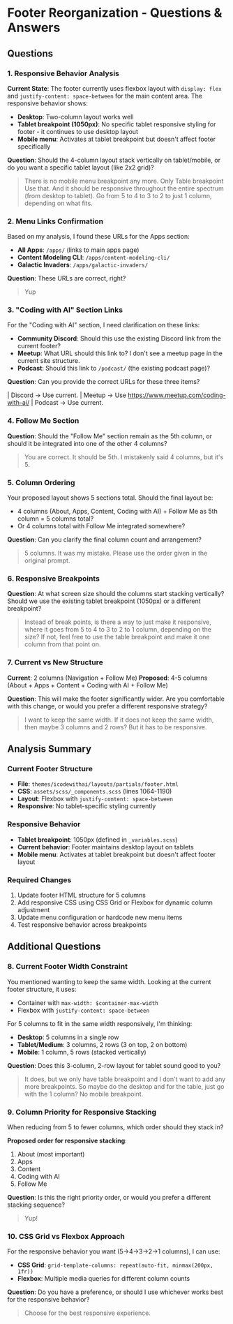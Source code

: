 # Footer Reorganization - Questions & Answers

## Questions

### 1. Responsive Behavior Analysis
**Current State**: The footer currently uses flexbox layout with `display: flex` and `justify-content: space-between` for the main content area. The responsive behavior shows:

- **Desktop**: Two-column layout works well
- **Tablet breakpoint (1050px)**: No specific tablet responsive styling for footer - it continues to use desktop layout
- **Mobile menu**: Activates at tablet breakpoint but doesn't affect footer specifically

**Question**: Should the 4-column layout stack vertically on tablet/mobile, or do you want a specific tablet layout (like 2x2 grid)?

> There is no mobile menu breakpoint any more.  Only Table breakpoint Use that.  And it should be responsive throughout the entire spectrum (from desktop to tablet).   Go from 5 to 4 to 3 to 2 to just 1 column, depending on what fits.

### 2. Menu Links Confirmation
Based on my analysis, I found these URLs for the Apps section:

- **All Apps**: `/apps/` (links to main apps page)
- **Content Modeling CLI**: `/apps/content-modeling-cli/`
- **Galactic Invaders**: `/apps/galactic-invaders/`

**Question**: These URLs are correct, right?

> Yup

### 3. "Coding with AI" Section Links
For the "Coding with AI" section, I need clarification on these links:

- **Community Discord**: Should this use the existing Discord link from the current footer?
- **Meetup**: What URL should this link to? I don't see a meetup page in the current site structure.
- **Podcast**: Should this link to `/podcast/` (the existing podcast page)?

**Question**: Can you provide the correct URLs for these three items?

| Discord -> Use current.
| Meetup -> Use https://www.meetup.com/coding-with-ai/
| Podcast -> Use current.

### 4. Follow Me Section
**Question**: Should the "Follow Me" section remain as the 5th column, or should it be integrated into one of the other 4 columns?

> You are correct.  It should be 5th.  I mistakenly said 4 columns, but it's 5.

### 5. Column Ordering
Your proposed layout shows 5 sections total. Should the final layout be:
- 4 columns (About, Apps, Content, Coding with AI) + Follow Me as 5th column = 5 columns total?
- Or 4 columns total with Follow Me integrated somewhere?

**Question**: Can you clarify the final column count and arrangement?

> 5 columns.  It was my mistake.  Please use the order given in the original prompt.

### 6. Responsive Breakpoints
**Question**: At what screen size should the columns start stacking vertically? Should we use the existing tablet breakpoint (1050px) or a different breakpoint?

> Instead of break points, is there a way to just make it responsive, where it goes from 5 to 4 to 3 to 2 to 1 column, depending on the size?  If not, feel free to use the table breakpoint and make it one column from that point on.

### 7. Current vs New Structure
**Current**: 2 columns (Navigation + Follow Me)
**Proposed**: 4-5 columns (About + Apps + Content + Coding with AI + Follow Me)

**Question**: This will make the footer significantly wider. Are you comfortable with this change, or would you prefer a different responsive strategy?

> I want to keep the same width.   If it does not keep the same width, then maybe 3 columns and 2 rows?  But it has to be responsive.

## Analysis Summary

### Current Footer Structure
- **File**: `themes/icodewithai/layouts/partials/footer.html`
- **CSS**: `assets/scss/_components.scss` (lines 1064-1190)
- **Layout**: Flexbox with `justify-content: space-between`
- **Responsive**: No tablet-specific styling currently

### Responsive Behavior
- **Tablet breakpoint**: 1050px (defined in `_variables.scss`)
- **Current behavior**: Footer maintains desktop layout on tablets
- **Mobile menu**: Activates at tablet breakpoint but doesn't affect footer layout

### Required Changes
1. Update footer HTML structure for 5 columns
2. Add responsive CSS using CSS Grid or Flexbox for dynamic column adjustment
3. Update menu configuration or hardcode new menu items
4. Test responsive behavior across breakpoints

## Additional Questions

### 8. Current Footer Width Constraint
You mentioned wanting to keep the same width. Looking at the current footer structure, it uses:
- Container with `max-width: $container-max-width` 
- Flexbox with `justify-content: space-between`

For 5 columns to fit in the same width responsively, I'm thinking:
- **Desktop**: 5 columns in a single row
- **Tablet/Medium**: 3 columns, 2 rows (3 on top, 2 on bottom)
- **Mobile**: 1 column, 5 rows (stacked vertically)

**Question**: Does this 3-column, 2-row layout for tablet sound good to you?

> It does, but we only have table breakpoint and I don't want to add any more breakpoints.  So maybe do the desktop and for the table, just go with the 1 column?  No mobile breakpoint.

### 9. Column Priority for Responsive Stacking
When reducing from 5 to fewer columns, which order should they stack in? 

**Proposed order for responsive stacking**:
1. About (most important)
2. Apps 
3. Content
4. Coding with AI
5. Follow Me

**Question**: Is this the right priority order, or would you prefer a different stacking sequence?

> Yup!

### 10. CSS Grid vs Flexbox Approach
For the responsive behavior you want (5→4→3→2→1 columns), I can use:
- **CSS Grid**: `grid-template-columns: repeat(auto-fit, minmax(200px, 1fr))`
- **Flexbox**: Multiple media queries for different column counts

**Question**: Do you have a preference, or should I use whichever works best for the responsive behavior?

> Choose for the best responsive experience.